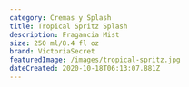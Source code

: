 ```yaml
---
category: Cremas y Splash
title: Tropical Spritz Splash
description: Fragancia Mist
size: 250 ml/8.4 fl oz
brand: VictoriaSecret
featuredImage: /images/tropical-spritz.jpg
dateCreated: 2020-10-18T06:13:07.881Z
---
```

